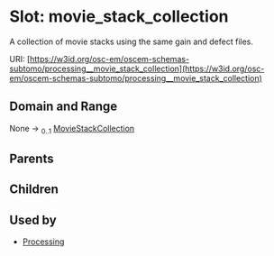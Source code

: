 
# Slot: movie_stack_collection

A collection of movie stacks using the same gain and defect files.

URI: [https://w3id.org/osc-em/oscem-schemas-subtomo/processing__movie_stack_collection](https://w3id.org/osc-em/oscem-schemas-subtomo/processing__movie_stack_collection)


## Domain and Range

None &#8594;  <sub>0..1</sub> [MovieStackCollection](MovieStackCollection.md)

## Parents


## Children


## Used by

 * [Processing](Processing.md)
